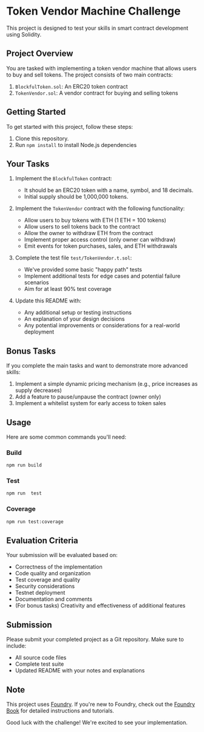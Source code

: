 # Token Vendor Machine Challenge

This project is designed to test your skills in smart contract development using Solidity.

## Project Overview

You are tasked with implementing a token vendor machine that allows users to buy and sell tokens. The project consists
of two main contracts:

1. `BlockfulToken.sol`: An ERC20 token contract
2. `TokenVendor.sol`: A vendor contract for buying and selling tokens

## Getting Started

To get started with this project, follow these steps:

1. Clone this repository.
2. Run `npm install` to install Node.js dependencies

## Your Tasks

1. Implement the `BlockfulToken` contract:

   - It should be an ERC20 token with a name, symbol, and 18 decimals.
   - Initial supply should be 1,000,000 tokens.

2. Implement the `TokenVendor` contract with the following functionality:

   - Allow users to buy tokens with ETH (1 ETH = 100 tokens)
   - Allow users to sell tokens back to the contract
   - Allow the owner to withdraw ETH from the contract
   - Implement proper access control (only owner can withdraw)
   - Emit events for token purchases, sales, and ETH withdrawals

3. Complete the test file `test/TokenVendor.t.sol`:

   - We've provided some basic "happy path" tests
   - Implement additional tests for edge cases and potential failure scenarios
   - Aim for at least 90% test coverage

4. Update this README with:
   - Any additional setup or testing instructions
   - An explanation of your design decisions
   - Any potential improvements or considerations for a real-world deployment

## Bonus Tasks

If you complete the main tasks and want to demonstrate more advanced skills:

1. Implement a simple dynamic pricing mechanism (e.g., price increases as supply decreases)
2. Add a feature to pause/unpause the contract (owner only)
3. Implement a whitelist system for early access to token sales

## Usage

Here are some common commands you'll need:

### Build

```sh
npm run build
```

### Test

```sh
npm run  test
```

### Coverage

```sh
npm run test:coverage
```

## Evaluation Criteria

Your submission will be evaluated based on:

- Correctness of the implementation
- Code quality and organization
- Test coverage and quality
- Security considerations
- Testnet deployment
- Documentation and comments
- (For bonus tasks) Creativity and effectiveness of additional features

## Submission

Please submit your completed project as a Git repository. Make sure to include:

- All source code files
- Complete test suite
- Updated README with your notes and explanations

## Note

This project uses [Foundry](https://getfoundry.sh/). If you're new to Foundry, check out the
[Foundry Book](https://book.getfoundry.sh/) for detailed instructions and tutorials.

Good luck with the challenge! We're excited to see your implementation.
